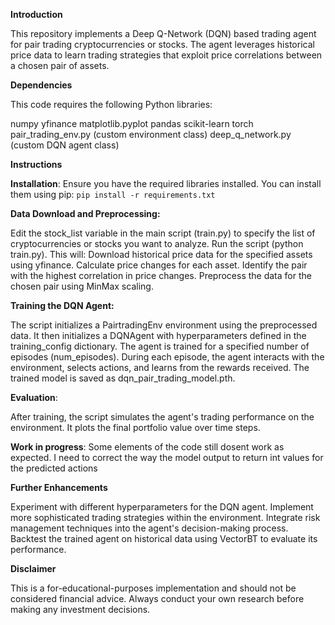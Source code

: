 **Introduction**

This repository implements a Deep Q-Network (DQN) based trading agent for pair trading cryptocurrencies or stocks. 
The agent leverages historical price data to learn trading strategies that exploit price correlations between a chosen pair of assets.

**Dependencies**

This code requires the following Python libraries:

numpy
yfinance
matplotlib.pyplot
pandas
scikit-learn
torch
pair_trading_env.py (custom environment class)
deep_q_network.py (custom DQN agent class)

**Instructions**

**Installation**:
Ensure you have the required libraries installed. You can install them using pip:
`pip install -r requirements.txt`

**Data Download and Preprocessing:**

Edit the stock_list variable in the main script (train.py) to specify the list of cryptocurrencies or stocks you want to analyze.
Run the script (python train.py). This will:
Download historical price data for the specified assets using yfinance.
Calculate price changes for each asset.
Identify the pair with the highest correlation in price changes.
Preprocess the data for the chosen pair using MinMax scaling.

**Training the DQN Agent:**

The script initializes a PairtradingEnv environment using the preprocessed data.
It then initializes a DQNAgent with hyperparameters defined in the training_config dictionary.
The agent is trained for a specified number of episodes (num_episodes). During each episode, the agent interacts with the environment, selects actions, and learns from the rewards received.
The trained model is saved as dqn_pair_trading_model.pth.

**Evaluation**:

After training, the script simulates the agent's trading performance on the environment.
It plots the final portfolio value over time steps.

**Work in progress**:
Some elements of the code still dosent work as expected. I need to correct the way the model output to return int values for the predicted actions

**Further Enhancements**

Experiment with different hyperparameters for the DQN agent.
Implement more sophisticated trading strategies within the environment.
Integrate risk management techniques into the agent's decision-making process.
Backtest the trained agent on historical data using VectorBT to evaluate its performance.

**Disclaimer**

This is a for-educational-purposes implementation and should not be considered financial advice. Always conduct your own research before making any investment decisions.
